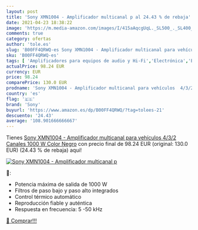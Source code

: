 ```yaml
---
layout: post
title: 'Sony XMN1004 - Amplificador multicanal p al 24.43 % de rebaja'
date: 2021-04-23 18:38:22
image: 'https://m.media-amazon.com/images/I/415aAqcgUqL._SL500_._SL400_.jpg'
comments: true
category: ofertas
author: 'tole.es'
slug: 'B00FF4QRWQ-es Sony XMN1004 - Amplificador multicanal para vehículos...'
sku: 'B00FF4QRWQ-es'
tags: [ 'Amplificadores para equipos de audio y Hi-Fi','Electrónica','Equipos de audio y Hi-Fi','Receptores y componentes de equipos de audio y Hi-Fi','sony', ]
actualPrice: 98.24 EUR
currency: EUR
price: 98.24
comparePrice: 130.0 EUR
prodname: 'Sony XMN1004 - Amplificador multicanal para vehículos  4/3/2 Canales  1000 W   Color Negro'
country: 'es'
flag: '🇪🇸'
brand: 'Sony'
buyurl: 'https://www.amazon.es/dp/B00FF4QRWQ/?tag=tolees-21'
descuento: '24.43'
average: '108.901666666667'
---
```


Tienes [Sony XMN1004 - Amplificador multicanal para vehículos  4/3/2 Canales  1000 W   Color Negro](https://www.amazon.es/dp/B00FF4QRWQ/?tag=tolees-21) con precio final de  98.24 EUR (original: 130.0 EUR) (24.43 %  de rebaja) aqui!

[![Sony XMN1004 - Amplificador multicanal p](https://m.media-amazon.com/images/I/415aAqcgUqL._SL500_._SL400_.jpg)](https://www.amazon.es/dp/B00FF4QRWQ/?tag=tolees-21)

🔎:

- Potencia máxima de salida de 1000 W
- Filtros de paso bajo y paso alto integrados
- Control térmico automático
- Reproducción fiable y auténtica
- Respuesta en frecuencia: 5 -50 kHz

[🛒 Comprar!!!](https://www.amazon.es/dp/B00FF4QRWQ/?tag=tolees-21)
